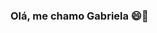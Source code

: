 ### Olá, me chamo Gabriela 😄👋

<!--
**GabiRodrigues04/GabiRodrigues04** is a ✨ _special_ ✨ repository because its `README.md` (this file) appears on your GitHub profile.

Here are some ideas to get you started:

- 🔭 I’m currently working on ...
- 🌱 I’m currently learning ...
- 👯 I’m looking to collaborate on ...
- 🤔 I’m looking for help with ...
- 💬 Ask me about ...
- 📫 How to reach me: ...
- 😄 Pronouns: ...
- ⚡ Fun fact: ...


[![Anurag's GitHub stats](https://github-readme-stats.vercel.app/api?username=GabiRodrigues04)](https://github.com/anuraghazra/github-readme-stats)
![Anurag's GitHub stats](https://github-readme-stats.vercel.app/api?username=GabiRodrigues04&hide=contribs,prs)
![Top Langs](https://github-readme-stats.vercel.app/api/top-langs/?username=GabiRodrigues04&hide_progress=true)

-->
